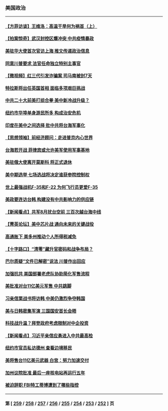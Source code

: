 ### 美国政治
---
#### [【方菲访谈】王维洛：高温干旱何为祸首（上）](../../pages/ncid1078159/n13818041.md) 
#### [【拍案惊奇】武汉封控区爆冲突 中共疫情暴政](../../pages/ncid1078159/n13818036.md) 
#### [美驻华大使首次官访上海 推文传递政治信息](../../pages/ncid1078159/n13818046.md) 
#### [同意川普要求 法官任命独立特别主事官](../../pages/ncid1078159/n13817972.md) 
#### [【微视频】红三代引发诈骗案 司马南被封7天](../../pages/ncid1078159/n13817832.md) 
#### [特拉斯将出任英国首相 面临多项艰巨挑战](../../pages/ncid1078159/n13817670.md) 
#### [中共二十大前美打组合拳 美中新冷战升级？](../../pages/ncid1078159/n13817586.md) 
#### [纽约市华埠单身游民所多 构成治安危机](../../pages/ncid1078159/n13817512.md) 
#### [印度在美中之间选择 批中共将台海军事化](../../pages/ncid1078159/n13817426.md) 
#### [【思想领袖】前经济顾问：走进普京内心世界](../../pages/ncid1078159/n13799758.md) 
#### [台海若开战 菲律宾或允许美军使用军事基地](../../pages/ncid1078159/n13817337.md) 
#### [美驻俄大使离开莫斯科 将正式退休](../../pages/ncid1078159/n13817314.md) 
#### [美中期选举 七场选战将决定谁获参院控制权](../../pages/ncid1078159/n13817262.md) 
#### [世上最强战机F-35和F-22 为何飞行员更爱F-35](../../pages/ncid1078159/n13814896.md) 
#### [美政要连访台韩 构建没有中共影响力的供应链](../../pages/ncid1078159/n13817079.md) 
#### [【新闻看点】共军8月扰台空前 三百次越台海中线](../../pages/ncid1078159/n13817009.md) 
#### [【菁英论坛】美中芯片战 通向未来的关键战役](../../pages/ncid1078159/n13817010.md) 
#### [高通胀下 美多州推动个人所得税减免](../../pages/ncid1078159/n13816966.md) 
#### [【十字路口】“清零”藏升官密码和战争布局？](../../pages/ncid1078159/n13816853.md) 
#### [巴尔质疑“文件已解密”说法 川普作出回应](../../pages/ncid1078159/n13816988.md) 
#### [加强抗共 美国部署老虎队协助简化军售流程](../../pages/ncid1078159/n13816978.md) 
#### [美批准对台11亿美元军售 中共跳脚](../../pages/ncid1078159/n13816926.md) 
#### [习亲信栗战书将访韩 中美仍激烈争夺韩国](../../pages/ncid1078159/n13816954.md) 
#### [美与日韩密集军演 三国国安首长会晤](../../pages/ncid1078159/n13816922.md) 
#### [科技战升温？拜登政府考虑限制对中企投资](../../pages/ncid1078159/n13816661.md) 
#### [【新闻看点】习近平亲信应勇进入中共最高检](../../pages/ncid1078159/n13816481.md) 
#### [纽约市官员私访德州 查看边境移民](../../pages/ncid1078159/n13816619.md) 
#### [美将售台11亿美元武器 白宫：努力加速交付](../../pages/ncid1078159/n13816609.md) 
#### [加州议院批准 最后一座核电站再运行五年](../../pages/ncid1078159/n13816504.md) 
#### [被迫辞职 FBI特工蒂博遭到了哪些指控](../../pages/ncid1078159/n13815592.md) 

---
#### 第 [ [259](./259.md) / [258](./258.md) / [257](./257.md) / [256](./256.md) / [255](./255.md) / [254](./254.md) / [253](./253.md) / [252](./252.md) ] 页
